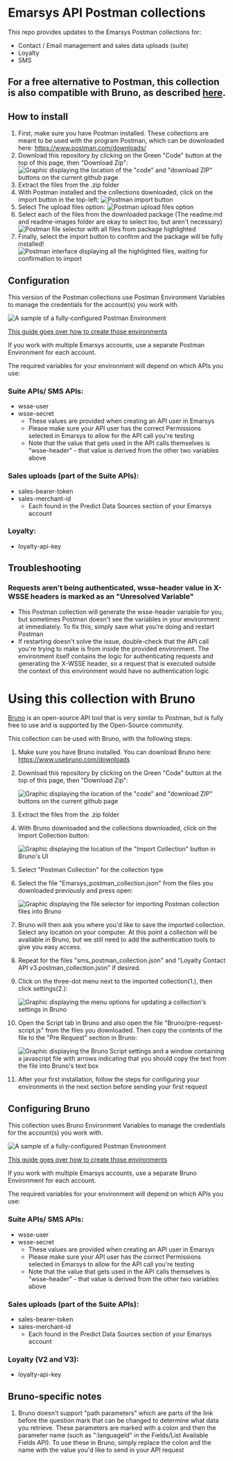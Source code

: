 # Emarsys API Postman collections
This repo provides updates to the Emarsys Postman collections for:
- Contact / Email management and sales data uploads (suite)
- Loyalty
- SMS


## For a free alternative to Postman, this collection is also compatible with Bruno, as described [here](#Using-this-collection-with-Bruno).

## How to install
1. First, make sure you have Postman installed. These collections are meant to be used with the program Postman, which can be downloaded here: https://www.postman.com/downloads/
1. Download this repository by clicking on the Green "Code" button at the top of this page, then "Download Zip":
  ![Graphic displaying the location of the "code" and "download ZIP" buttons on the current github page](./readme-images/github-download-steps.png)
3. Extract the files from the .zip folder
4. With Postman installed and the collections downloaded, click on the import button in the top-left:
  ![Postman import button](./readme-images//import-button.png)
1. Select The upload files option:
    ![Postman upload files option](./readme-images/upload-files-button.png)
1. Select each of the files from the downloaded package (The readme.md and readme-images folder are okay to select too, but aren't necessary)
    ![Postman file selector with all files from package highlighted](./readme-images/file-selector.png)
1. Finally, select the import button to confirm and the package will be fully installed!
  ![Postman interface displaying all the highlighted files, waiting for confirmation to import](./readme-images/final-import-button.png)
 




## Configuration

This version of the Postman collections use Postman Environment Variables to manage the credentials for the account(s) you work with.

![A sample of a fully-configured Postman Environment](./readme-images/sample-postman-environment.png)

[This guide goes over how to create those environments](https://learning.postman.com/docs/sending-requests/managing-environments/#creating-environments)

If you work with multiple Emarsys accounts, use a separate Postman Environment for each account.


The required variables for your environment will depend on which APIs you use:

### Suite APIs/ SMS APIs:
- wsse-user
- wsse-secret
  - These values are provided when creating an API user in Emarsys
  - Please make sure your API user has the correct Permissions selected in Emarsys to allow for the API call you're testing
  - Note that the value that gets used in the API calls themselves is "wsse-header" - that value is derived from the other two variables above

### Sales uploads (part of the Suite APIs):
- sales-bearer-token
- sales-merchant-id
  - Each found in the Predict Data Sources section of your Emarsys account

### Loyalty:
- loyalty-api-key

## Troubleshooting

### Requests aren't being authenticated, wsse-header value in X-WSSE headers is marked as an "Unresolved Variable"
- This Postman collection will generate the wsse-header variable for you, but sometimes Postman doesn't see the variables in your environment at immediately. To fix this, simply save what you're doing and restart Postman
- If restarting doesn't solve the issue, double-check that the API call you're trying to make is from inside the provided environment. The environment itself contains the logic for authenticating requests and generating the X-WSSE header, so a request that is executed outside the context of this environment would have no authentication logic


# Using this collection with Bruno

[Bruno](https://docs.usebruno.com/) is an open-source API tool that is very similar to Postman, but is fully free to use and is supported by the Open-Source community.

This collection can be used with Bruno, with the following steps:

1. Make sure you have Bruno installed. You can download Bruno here: https://www.usebruno.com/downloads
1. Download this repository by clicking on the Green "Code" button at the top of this page, then "Download Zip":

    ![Graphic displaying the location of the "code" and "download ZIP" buttons on the current github page](./readme-images/github-download-steps.png)

1. Extract the files from the .zip folder
1. With Bruno downloaded and the collections downloaded, click on the Import Collection button:

    ![Graphic displaying the location of the "Import Collection" button in Bruno's UI](./readme-images/bruno-import-button.png)

1. Select "Postman Collection" for the collection type
1. Select the file "Emarsys_postman_collection.json" from the files you downloaded previously and press open:

    ![Graphic displaying the file selector for importing Postman collection files into Bruno](./readme-images/bruno-file-selector.png)

1. Bruno will then ask you where you'd like to save the imported collection. Select any location on your computer. At this point a collection will be available in Bruno, but we still need to add the authentication tools to give you easy access.
1. Repeat for the files "sms_postman_collection.json" and "Loyalty Contact API v3.postman_collection.json" if desired.
1. Click on the three-dot menu next to the imported collection(1.), then click settings(2.):

    ![Graphic displaying the menu options for updating a collection's settings in Bruno](./readme-images/bruno-collection-settings.png)

1. Open the Script tab in Bruno and also open the file "Bruno/pre-request-script.js" from the files you downloaded. Then copy the contents of the file to the "Pre Request" section in Bruno:

    ![Graphic displaying the Bruno Script settings and a window containing a javascript file with arrows indicating that you should copy the text from the file into Bruno's text box](./readme-images/bruno-pre-request-script.png)

1. After your first installation, follow the steps for configuring your environments in the next section before sending your first request



## Configuring Bruno

This collection uses Bruno Environment Variables to manage the credentials for the account(s) you work with.

![A sample of a fully-configured Postman Environment](./readme-images/bruno-sample-environment.png)

[This guide goes over how to create those environments](https://docs.usebruno.com/secrets-management/secret-variables)

If you work with multiple Emarsys accounts, use a separate Bruno Environment for each account.


The required variables for your environment will depend on which APIs you use:

### Suite APIs/ SMS APIs:
- wsse-user
- wsse-secret
  - These values are provided when creating an API user in Emarsys
  - Please make sure your API user has the correct Permissions selected in Emarsys to allow for the API call you're testing
  - Note that the value that gets used in the API calls themselves is "wsse-header" - that value is derived from the other two variables above

### Sales uploads (part of the Suite APIs):
- sales-bearer-token
- sales-merchant-id
  - Each found in the Predict Data Sources section of your Emarsys account

### Loyalty (V2 and V3):
- loyalty-api-key

## Bruno-specific notes

1. Bruno doesn't support "path parameters" which are parts of the link before the question mark that can be changed to determine what data you retrieve. These parameters are marked with a colon and then the parameter name (such as ":languageId" in the Fields/List Available Fields API). To use these in Bruno, simply replace the colon and the name with the value you'd like to send in your API request